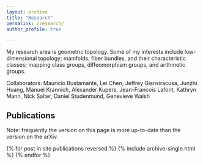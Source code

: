 ```yaml
---
layout: archive
title: "Research"
permalink: /research/
author_profile: true

---
```



My research area is geometric topology. Some of my interests include low-dimensional topology; manifolds, fiber bundles, and their characteristic classes; mapping class groups, diffeomorphism groups, and arithmetic groups. 

Collaborators: Mauricio Bustamante, Lei Chen, Jeffrey Giansiracusa, Junzhi Huang, Manuel Krannich, Alexander Kupers, Jean-Francois Lafont, Kathryn Mann, Nick Salter, Daniel Studenmund, Genevieve Walsh



## Publications

Note: frequently the version on this page is more up-to-date than the version on the arXiv.


{% for post in site.publications reversed %}
  {% include archive-single.html %}
{% endfor %}
